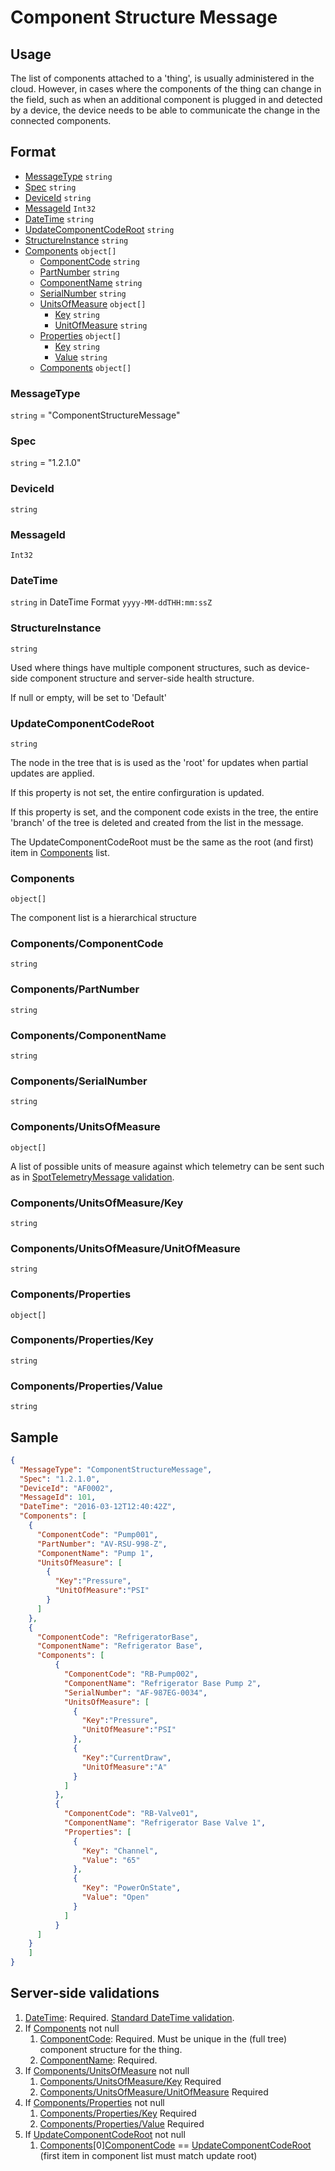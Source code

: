 # Component Structure Message
## Usage
The list of components attached to a 'thing', is usually administered in the cloud. However, in cases where the components of the thing can change in the field, such as when an additional component is plugged in and detected by a device, the device needs to be able to communicate the change in the connected components.

## Format
* [MessageType](#messagetype) ```string```
* [Spec](#spec) ```string```
* [DeviceId](#deviceid) ```string```
* [MessageId](#messageid) ```Int32```
* [DateTime](#datetime) ```string```
* [UpdateComponentCodeRoot](#updatecomponentcoderoot) ```string```
* [StructureInstance](#structureinstance) ```string```
* [Components](#components) ```object[]```
    * [ComponentCode](#componentscomponentcode) ```string```
    * [PartNumber](#componentspartnumber) ```string```
    * [ComponentName](#componentscomponentname) ```string```
    * [SerialNumber](#componentsserialnumber) ```string```
    * [UnitsOfMeasure](#componentsunitsofmeasure) ```object[]```
        * [Key](#componentsunitsofmeasurekey) ```string```
        * [UnitOfMeasure](#componentsunitsofmeasureunitofmeasure) ```string```
    * [Properties](#componentsproperties) ```object[]```
        * [Key](#componentspropertieskey) ```string```
        * [Value](#componentspropertiesvalue) ```string```
    * [Components](#components) ```object[]```

### MessageType
```string``` = "ComponentStructureMessage"
### Spec
```string``` = "1.2.1.0"
### DeviceId
```string``` 
### MessageId
```Int32```
### DateTime
```string``` in DateTime Format ```yyyy-MM-ddTHH:mm:ssZ```
### StructureInstance
```string```

Used where things have multiple component structures, such as device-side component structure and server-side health structure.

If null or empty, will be set to 'Default'
### UpdateComponentCodeRoot
```string```

The node in the tree that is is used as the 'root' for updates when partial updates are applied.

If this property is not set, the entire confirguration is updated.

If this property is set, and the component code exists in the tree, the entire 'branch' of the tree is deleted and created from the list in the message.

The UpdateComponentCodeRoot must be the same as the root (and first) item in [Components](#components) list.

### Components
```object[]```

The component list is a hierarchical structure 
### Components/ComponentCode
```string```
### Components/PartNumber
```string```
### Components/ComponentName
```string```
### Components/SerialNumber
```string```
### Components/UnitsOfMeasure
```object[]```

A list of possible units of measure against which telemetry can be sent such as in [SpotTelemetryMessage validation](./SpotTelemetryMessage.md##componentmeasurementsmeasurementsunitofmeasure).
### Components/UnitsOfMeasure/Key
```string```
### Components/UnitsOfMeasure/UnitOfMeasure
```string```
### Components/Properties
```object[]```
### Components/Properties/Key
```string```
### Components/Properties/Value
```string```

## Sample
```JSON
{
  "MessageType": "ComponentStructureMessage",
  "Spec": "1.2.1.0",
  "DeviceId": "AF0002",
  "MessageId": 101,
  "DateTime": "2016-03-12T12:40:42Z",
  "Components": [
    {
      "ComponentCode": "Pump001",
      "PartNumber": "AV-RSU-998-Z",
      "ComponentName": "Pump 1",
      "UnitsOfMeasure": [
        {
          "Key":"Pressure",
          "UnitOfMeasure":"PSI"
        }
      ]
    },
    {
      "ComponentCode": "RefrigeratorBase",
      "ComponentName": "Refrigerator Base",
      "Components": [
          {
            "ComponentCode": "RB-Pump002",
            "ComponentName": "Refrigerator Base Pump 2",
            "SerialNumber": "AF-987EG-0034",
            "UnitsOfMeasure": [
              {
                "Key":"Pressure",
                "UnitOfMeasure":"PSI"
              },
              {
                "Key":"CurrentDraw",
                "UnitOfMeasure":"A"
              }
            ]
          },
          {
            "ComponentCode": "RB-Valve01",
            "ComponentName": "Refrigerator Base Valve 1",
            "Properties": [
              {
                "Key": "Channel",
                "Value": "65"
              },
              {
                "Key": "PowerOnState",
                "Value": "Open"
              }
            ]
          }
      ]
    }
    ]
}
```

## Server-side validations
1.	[DateTime](#datetime): Required. [Standard DateTime validation](../00-UsageNotes/DateTime-Formatting.md#standardddateTimevalidation).
2.	If [Components](#components) not null
    1. [ComponentCode](#componentscomponentcode): Required. Must be unique in the (full tree) component structure for the thing.
    2. [ComponentName](#componentscomponentname): Required.
3. If [Components/UnitsOfMeasure](#componentsunitsofmeasure) not null
    1. [Components/UnitsOfMeasure/Key](#componentsunitsofmeasurekey) Required
    2. [Components/UnitsOfMeasure/UnitOfMeasure](#componentsunitsofmeasureunitofmeasure) Required
4. If [Components/Properties](#componentsproperties) not null
    1. [Components/Properties/Key](#componentspropertieskey) Required
    2. [Components/Properties/Value](#componentspropertiesvalue) Required
5. If [UpdateComponentCodeRoot](#updatecomponentcoderoot) not null
    1. [Components](#components)[0][ComponentCode](#componentscomponentcode) == [UpdateComponentCodeRoot](#updatecomponentcoderoot) (first item in component list must match update root)